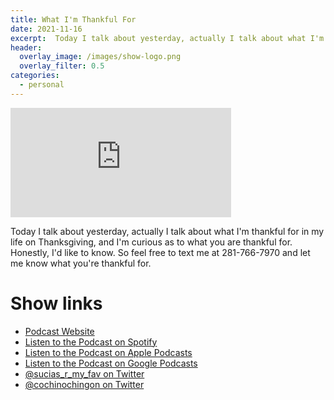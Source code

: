 ```yaml
---
title: What I'm Thankful For
date: 2021-11-16
excerpt:  Today I talk about yesterday, actually I talk about what I'm thankful for in my life on Thanksgiving, and I'm curious as to what you are thankful for. Honestly, I'd like to know. So feel free to text me at 281-766-7970 and let me know what you're thankful for.
header:
  overlay_image: /images/show-logo.png
  overlay_filter: 0.5
categories: 
  - personal
---
```


<iframe src='https://embed.podcasts.apple.com/us/podcast/what-im-thankful-for/id1548173787?i=1000543123337&amp;theme=dark' width='70%' height='175' frameborder='0' allowtransparency='true' allow='encrypted-media'></iframe>

Today I talk about yesterday, actually I talk about what I'm thankful for in my life on Thanksgiving, and I'm curious as to what you are thankful for. Honestly, I'd like to know. So feel free to text me at 281-766-7970 and let me know what you're thankful for.

# Show links

* <i class='fas fa-link'></i> [Podcast Website](https://sucias.xyz)
* <i class='fab fa-spotify'></i> [Listen to the Podcast on Spotify](https://open.spotify.com/show/3XjoipCU3QzeIaQAAQpBdW)
* <i class='fas fa-podcast'></i> [Listen to the Podcast on Apple Podcasts](https://podcasts.apple.com/us/podcast/sucias-are-my-favorite/id1548173787)
* <i class='fab fa-google-play'></i> [Listen to the Podcast on Google Podcasts](https://podcasts.google.com/feed/aHR0cHM6Ly9hbmNob3IuZm0vcy80MjI0YzYzYy9wb2RjYXN0L3Jzcw==)
* <i class='fab fa-twitter'></i> [@sucias_r_my_fav on Twitter](https://twitter.com/sucias_r_my_fav)
* <i class='fab fa-twitter'></i> [@cochinochingon on Twitter](https://twitter.com/cochinochingon)
